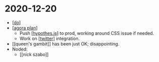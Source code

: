 # 2020-12-20

- [[do]]
- [[agora plan]]
  - Push [[hypothes.is]] to prod, working around CSS issue if needed.
  - Work on [[twitter]] integration.
- [[queen's gambit]] has been just OK; disappointing.
- Noded:
  - [[nick szabo]]

[//begin]: # "Autogenerated link references for markdown compatibility"
[do]: ../do "Do"
[agora plan]: ../agora-plan "Agora Plan"
[hypothes.is]: ../hypothes.is "hypothes.is"
[twitter]: ../twitter "Twitter"
[//end]: # "Autogenerated link references"